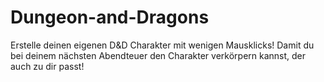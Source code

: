 # Dungeon-and-Dragons
<p>Erstelle deinen eigenen D&D Charakter mit wenigen Mausklicks! Damit du bei deinem nächsten Abendteuer den Charakter verkörpern kannst, der auch zu dir passt!</p>
